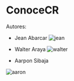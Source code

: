 # ConoceCR

Autores:

+ Jean Abarcar
![jean](https://cloud.githubusercontent.com/assets/7121256/26532066/edb57b14-43b4-11e7-86ec-0777c117a742.jpg=100x20)

+ Walter Araya
![walter](https://cloud.githubusercontent.com/assets/7121256/26532070/0608fc72-43b5-11e7-88f9-9cbaf599199e.jpg=100x20)
+ Aarpon Sibaja

![aaron](https://cloud.githubusercontent.com/assets/7121256/26532069/046dabce-43b5-11e7-9c70-6e32475b3410.jpg=100x20)
